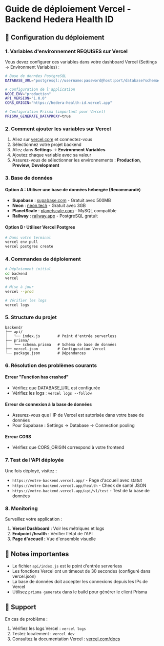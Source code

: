 # Guide de déploiement Vercel - Backend Hedera Health ID

## 🚀 Configuration du déploiement

### 1. Variables d'environnement REQUISES sur Vercel

Vous devez configurer ces variables dans votre dashboard Vercel (Settings → Environment Variables) :

```bash
# Base de données PostgreSQL
DATABASE_URL="postgresql://username:password@host:port/database?schema=public"

# Configuration de l'application
NODE_ENV="production"
API_VERSION="1.0.0"
CORS_ORIGIN="https://hedera-health-id.vercel.app"

# Configuration Prisma (important pour Vercel)
PRISMA_GENERATE_DATAPROXY=true
```

### 2. Comment ajouter les variables sur Vercel

1. Allez sur [vercel.com](https://vercel.com) et connectez-vous
2. Sélectionnez votre projet backend
3. Allez dans **Settings** → **Environment Variables**
4. Ajoutez chaque variable avec sa valeur
5. Assurez-vous de sélectionner les environnements : **Production**, **Preview**, **Development**

### 3. Base de données

#### Option A : Utiliser une base de données hébergée (Recommandé)
- **Supabase** : [supabase.com](https://supabase.com) - Gratuit avec 500MB
- **Neon** : [neon.tech](https://neon.tech) - Gratuit avec 3GB
- **PlanetScale** : [planetscale.com](https://planetscale.com) - MySQL compatible
- **Railway** : [railway.app](https://railway.app) - PostgreSQL gratuit

#### Option B : Utiliser Vercel Postgres
```bash
# Dans votre terminal
vercel env pull
vercel postgres create
```

### 4. Commandes de déploiement

```bash
# Déploiement initial
cd backend
vercel

# Mise à jour
vercel --prod

# Vérifier les logs
vercel logs
```

### 5. Structure du projet

```
backend/
├── api/
│   └── index.js        # Point d'entrée serverless
├── prisma/
│   └── schema.prisma   # Schéma de base de données
├── vercel.json         # Configuration Vercel
└── package.json        # Dépendances
```

### 6. Résolution des problèmes courants

#### Erreur "Function has crashed"
- Vérifiez que DATABASE_URL est configurée
- Vérifiez les logs : `vercel logs --follow`

#### Erreur de connexion à la base de données
- Assurez-vous que l'IP de Vercel est autorisée dans votre base de données
- Pour Supabase : Settings → Database → Connection pooling

#### Erreur CORS
- Vérifiez que CORS_ORIGIN correspond à votre frontend

### 7. Test de l'API déployée

Une fois déployé, visitez :
- `https://votre-backend.vercel.app/` - Page d'accueil avec statut
- `https://votre-backend.vercel.app/health` - Check de santé JSON
- `https://votre-backend.vercel.app/api/v1/test` - Test de la base de données

### 8. Monitoring

Surveillez votre application :
1. **Vercel Dashboard** : Voir les métriques et logs
2. **Endpoint /health** : Vérifier l'état de l'API
3. **Page d'accueil** : Vue d'ensemble visuelle

## 📝 Notes importantes

- Le fichier `api/index.js` est le point d'entrée serverless
- Les fonctions Vercel ont un timeout de 30 secondes (configuré dans vercel.json)
- La base de données doit accepter les connexions depuis les IPs de Vercel
- Utilisez `prisma generate` dans le build pour générer le client Prisma

## 🔧 Support

En cas de problème :
1. Vérifiez les logs Vercel : `vercel logs`
2. Testez localement : `vercel dev`
3. Consultez la documentation Vercel : [vercel.com/docs](https://vercel.com/docs)
